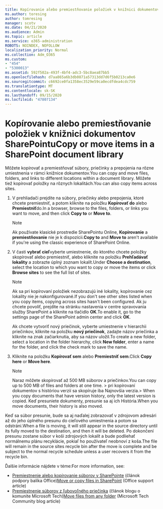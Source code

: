 ```yaml
---
title: Kopírovanie alebo premiestňovanie položiek v knižnici dokumentov SharePointu
ms.author: toresing
author: tomresing
manager: scotv
ms.date: 04/21/2020
ms.audience: Admin
ms.topic: article
ms.service: o365-administration
ROBOTS: NOINDEX, NOFOLLOW
localization_priority: Normal
ms.collection: Adm_O365
ms.custom:
- "454"
- "5300013"
ms.assetid: 592f502a-493f-4bf4-adc3-5bc8aea87bb5
ms.openlocfilehash: d7aa865a6b3db0871a57313dd7d6f5b0213ca0e6
ms.sourcegitcommit: c6692ce0fa1358ec3529e59ca0ecdfdea4cdc759
ms.translationtype: MT
ms.contentlocale: sk-SK
ms.lasthandoff: 09/15/2020
ms.locfileid: "47807134"
---
```

# <a name="copy-or-move-items-in-a-sharepoint-document-library"></a><span data-ttu-id="6606a-102">Kopírovanie alebo premiestňovanie položiek v knižnici dokumentov SharePointu</span><span class="sxs-lookup"><span data-stu-id="6606a-102">Copy or move items in a SharePoint document library</span></span>

<span data-ttu-id="6606a-103">Môžete kopírovať a premiestňovať súbory, priečinky a prepojenia na rôzne umiestnenia v rámci knižnice dokumentov.</span><span class="sxs-lookup"><span data-stu-id="6606a-103">You can copy and move files, folders, and links to different locations within a document library.</span></span> <span data-ttu-id="6606a-104">Môžete tiež kopírovať položky na rôznych lokalitách.</span><span class="sxs-lookup"><span data-stu-id="6606a-104">You can also copy items across sites.</span></span> 
  
1. <span data-ttu-id="6606a-105">V prehliadači prejdite na súbory, priečinky alebo prepojenia, ktoré chcete premiestniť, a potom kliknite na položku **Kopírovať do** alebo **Premiestniť**do.</span><span class="sxs-lookup"><span data-stu-id="6606a-105">In a browser, browse to the files, folders, or links you want to move, and then click **Copy to** or **Move to**.</span></span>

    > [!NOTE]
    > <span data-ttu-id="6606a-106">Ak používate klasické prostredie SharePointu Online, **Kopírovanie** a **premiestňovanie** nie je k dispozícii.</span><span class="sxs-lookup"><span data-stu-id="6606a-106">**Copy to** and **Move to** aren't available if you're using the classic experience of SharePoint Online.</span></span>
  
2. <span data-ttu-id="6606a-107">V časti **vybrať cieľ**vyberte umiestnenie, do ktorého chcete položky skopírovať alebo premiestniť, alebo kliknite na položku **Prehľadávať lokality** a zobrazte úplný zoznam lokalít.</span><span class="sxs-lookup"><span data-stu-id="6606a-107">Under **Choose a destination**, select the location to which you want to copy or move the items or click **Browse sites** to see the full list of sites.</span></span>

    > [!NOTE]
    > <span data-ttu-id="6606a-108">Ak sa pri kopírovaní položiek nezobrazujú iné lokality, kopírovanie cez lokality nie je nakonfigurované.</span><span class="sxs-lookup"><span data-stu-id="6606a-108">If you don't see other sites listed when you copy items, copying across sites hasn't been configured.</span></span> <span data-ttu-id="6606a-109">Ak ju chcete povoliť, prejdite na stránku nastavenia v centre spravovania služby SharePoint a kliknite na tlačidlo **OK**.</span><span class="sxs-lookup"><span data-stu-id="6606a-109">To enable it, go to the settings page of the SharePoint admin center and click **OK**.</span></span>
  
    <span data-ttu-id="6606a-110">Ak chcete vytvoriť nový priečinok, vyberte umiestnenie v hierarchii priečinkov, kliknite na položku **nový priečinok**, zadajte názov priečinka a kliknite na znak začiarknutia, aby sa názov uložil.</span><span class="sxs-lookup"><span data-stu-id="6606a-110">To create a new folder, select a location in the folder hierarchy, click **New folder**, enter a name for the folder, and click the check mark to save the name.</span></span>

3. <span data-ttu-id="6606a-111">Kliknite na položku **Kopírovať sem** alebo **Premiestniť sem**.</span><span class="sxs-lookup"><span data-stu-id="6606a-111">Click **Copy here** or **Move here**.</span></span>

    > [!NOTE]
    > <span data-ttu-id="6606a-112">Naraz môžete skopírovať až 500 MB súborov a priečinkov.</span><span class="sxs-lookup"><span data-stu-id="6606a-112">You can copy up to 500 MB of files and folders at one time.</span></span> <span data-ttu-id="6606a-113">> pri kopírovaní dokumentov s históriou verzií sa skopíruje iba Najnovšia verzia.</span><span class="sxs-lookup"><span data-stu-id="6606a-113">>  When you copy documents that have version history, only the latest version is copied.</span></span> <span data-ttu-id="6606a-114">Keď presuniete dokumenty, presunie sa aj ich História.</span><span class="sxs-lookup"><span data-stu-id="6606a-114">When you move documents, their history is also moved.</span></span>
  
 <span data-ttu-id="6606a-115">Keď sa súbor presunie, bude sa aj naďalej zobrazovať v zdrojovom adresári až do jeho úplného presunu do cieľového umiestnenia a potom sa odstráni.</span><span class="sxs-lookup"><span data-stu-id="6606a-115">When a file is moving, it will still appear in the source directory until its fully moved to the destination, and then it will be deleted.</span></span> <span data-ttu-id="6606a-116">Po dokončení presunu zostane súbor v koši zdrojových lokalít a bude podliehať normálnemu plánu recyklácie, pokiaľ ho používateľ neobnoví z koša.</span><span class="sxs-lookup"><span data-stu-id="6606a-116">The file will remain in the source sites recycle bin after the move is complete and be subject to the normal recycle schedule unless a user recovers it from the recycle bin.</span></span>

<span data-ttu-id="6606a-117">Ďalšie informácie nájdete v téme:</span><span class="sxs-lookup"><span data-stu-id="6606a-117">For more information, see:</span></span>

 - <span data-ttu-id="6606a-118">[Premiestnenie alebo kopírovanie súborov v SharePointe](https://support.office.com/article/move-or-copy-files-in-sharepoint-00e2f483-4df3-46be-a861-1f5f0c1a87bc) (článok podpory balíka Office)</span><span class="sxs-lookup"><span data-stu-id="6606a-118">[Move or copy files in SharePoint](https://support.office.com/article/move-or-copy-files-in-sharepoint-00e2f483-4df3-46be-a861-1f5f0c1a87bc) (Office support article)</span></span>
 - <span data-ttu-id="6606a-119">[Premiestnenie súborov z ľubovoľného priečinka](https://techcommunity.microsoft.com/t5/Microsoft-SharePoint-Blog/Now-move-files-anywhere-in-Office-365-SharePoint-and-OneDrive/ba-p/146973) (článok blogu o komunite Microsoft Tech)</span><span class="sxs-lookup"><span data-stu-id="6606a-119">[Move files from any folder](https://techcommunity.microsoft.com/t5/Microsoft-SharePoint-Blog/Now-move-files-anywhere-in-Office-365-SharePoint-and-OneDrive/ba-p/146973) (Microsoft Tech Community blog article)</span></span>  